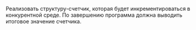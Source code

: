 Реализовать структуру-счетчик, которая будет инкрементироваться в конкурентной среде. 
По завершению программа должна выводить итоговое значение счетчика.